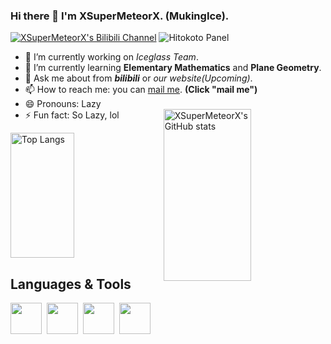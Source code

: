 ### Hi there 👋 I'm XSuperMeteorX. (MukingIce).

[![XSuperMeteorX's Bilibili Channel](https://img.shields.io/badge/Bilibili-MukingIce-ff69b4?style=for-the-badge&logo=bilibili)](https://space.bilibili.com/382123050)
![Hitokoto Panel](https://img.shields.io/badge/dynamic/json?color=critical&label=一言&query=$.hitokoto&url=https://v1.hitokoto.cn/&style=for-the-badge)
- 🔭 I’m currently working on *Iceglass Team*.
- 🌱 I’m currently learning **Elementary Mathematics** and **Plane Geometry**.
- 💬 Ask me about from __*bilibili*__ or *our website(Upcoming)*.
- 📫 How to reach me: you can [mail me](mailto:saffronwalk2137@foxmail.com). **(Click "mail me")**
- 😄 Pronouns: Lazy
- ⚡ Fun fact: So Lazy, lol
<img align="right" title="XSuperMeteorX's GitHub stats" src="https://github-readme-stats-git-masterrstaa-rickstaa.vercel.app/api?username=XSuperMeteorX&show_icons=true&count_private=true&theme=tokyonight" width="54%" height="275px" />&nbsp;
<img align="light" title="Top Langs" src="https://github-readme-stats-git-masterrstaa-rickstaa.vercel.app/api/top-langs/?username=XSuperMeteorX&layout=compact&theme=tokyonight" width="45%" height="200px"/>

## Languages & Tools

<img src="https://cdn.jsdelivr.net/gh/devicons/devicon/icons/nodejs/nodejs-original.svg" width="50px" height="50px" />&nbsp;
<img src="https://cdn.jsdelivr.net/gh/devicons/devicon/icons/javascript/javascript-original.svg" width="50px" height="50px" />&nbsp;
<img src="https://cdn.jsdelivr.net/gh/devicons/devicon/icons/go/go-original.svg" width="50px" height="50px" />&nbsp;
<img src="https://cdn.jsdelivr.net/gh/devicons/devicon/icons/latex/latex-original.svg" width="50px" height="50px" />&nbsp;
